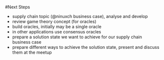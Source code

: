#Next Steps

- supply chain topic (@ninuxch business case), analyse and develop
- review game theory concept (for oracles)
- build oracles, initially may be a single oracle
- in other applications use consensus oracles
- prepare a solution state we want to achieve for our supply chain business case
- prepare different ways to achieve the solution state, present and discuss them at the meetup
